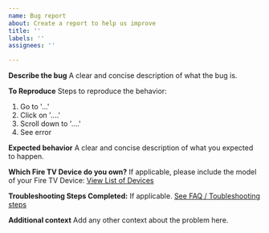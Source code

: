 ```yaml
---
name: Bug report
about: Create a report to help us improve
title: ''
labels: ''
assignees: ''

---
```


**Describe the bug**
A clear and concise description of what the bug is.

**To Reproduce**
Steps to reproduce the behavior:
1. Go to '...'
2. Click on '....'
3. Scroll down to '....'
4. See error

**Expected behavior**
A clear and concise description of what you expected to happen.

**Which Fire TV Device do you own?**
If applicable, please include the model of your Fire TV Device: [View List of Devices](https://github.com/PRProd/HA-Firemote/wiki/Existing-Amazon-Devices---Support-Chart)

**Troubleshooting Steps Completed:**
If applicable.  [See FAQ / Toubleshooting steps](https://github.com/PRProd/HA-Firemote#faq)

**Additional context**
Add any other context about the problem here.
